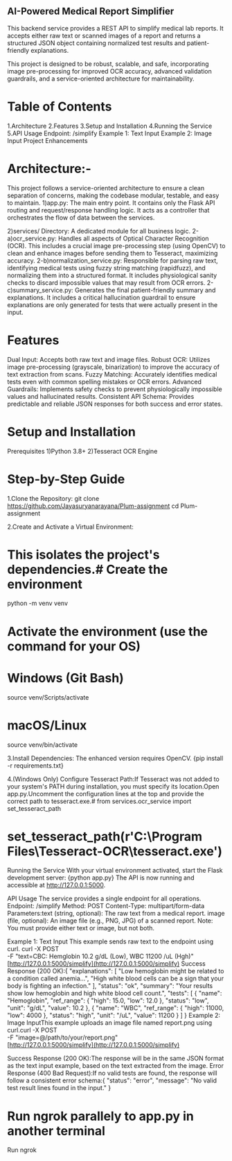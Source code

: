 ## AI-Powered Medical Report Simplifier

This backend service provides a REST API to simplify medical lab reports. It accepts either raw text or scanned images of a report and returns a structured JSON object containing normalized test results and patient-friendly explanations.

This project is designed to be robust, scalable, and safe, incorporating image pre-processing for improved OCR accuracy, advanced validation guardrails, and a service-oriented architecture for maintainability.

# Table of Contents
1.Architecture
2.Features
3.Setup and Installation
4.Running the Service
5.API Usage
     Endpoint: /simplify
     Example 1: Text Input
     Example 2: Image Input
Project Enhancements

# Architecture:-
This project follows a service-oriented architecture to ensure a clean separation of concerns, making the codebase modular, testable, and easy to maintain.
1)app.py: The main entry point. It contains only the Flask API routing and request/response handling logic. It acts as a controller that orchestrates the flow of data between the services.

2)services/ Directory: A dedicated module for all business logic.
2-a)ocr_service.py: Handles all aspects of Optical Character Recognition (OCR). This includes a crucial image pre-processing step (using OpenCV) to clean and enhance images before sending them to Tesseract, maximizing accuracy.
2-b)normalization_service.py: Responsible for parsing raw text, identifying medical tests using fuzzy string matching (rapidfuzz), and normalizing them into a structured format. It includes physiological sanity checks to discard impossible values that may result from OCR errors.
2-c)summary_service.py: Generates the final patient-friendly summary and explanations. It includes a critical hallucination guardrail to ensure explanations are only generated for tests that were actually present in the input.

# Features
Dual Input: Accepts both raw text and image files.
Robust OCR: Utilizes image pre-processing (grayscale, binarization) to improve the accuracy of text extraction from scans.
Fuzzy Matching: Accurately identifies medical tests even with common spelling mistakes or OCR errors.
Advanced Guardrails: Implements safety checks to prevent physiologically impossible values and hallucinated results.
Consistent API Schema: Provides predictable and reliable JSON responses for both success and error states.

# Setup and Installation
Prerequisites
1)Python 3.8+
2)Tesseract OCR Engine

# Step-by-Step Guide
1.Clone the Repository:
git clone https://github.com/Jayasuryanarayana/Plum-assignment
cd Plum-assignment

2.Create and Activate a Virtual Environment:

# This isolates the project's dependencies.# Create the environment
python -m venv venv

# Activate the environment (use the command for your OS)
# Windows (Git Bash)
source venv/Scripts/activate
# macOS/Linux
source venv/bin/activate

3.Install Dependencies:
The enhanced version requires OpenCV.
{pip install -r requirements.txt}

4.(Windows Only) Configure Tesseract Path:If Tesseract was not added to your system's PATH during installation, you must specify its location.Open app.py.Uncomment the configuration lines at the top and provide the correct path to tesseract.exe.# from services.ocr_service import set_tesseract_path
# set_tesseract_path(r'C:\Program Files\Tesseract-OCR\tesseract.exe')

Running the Service
With your virtual environment activated, start the Flask development server:
{python app.py}
The API is now running and accessible at http://127.0.0.1:5000.

API Usage
The service provides a single endpoint for all operations.
Endpoint: /simplify
Method: POST
Content-Type: multipart/form-data
Parameters:text (string, optional): The raw text from a medical report.
image (file, optional): An image file (e.g., PNG, JPG) of a scanned report.
Note: You must provide either text or image, but not both.

Example 1: Text Input
This example sends raw text to the endpoint using curl.
curl -X POST \
  -F "text=CBC: Hemglobin 10.2 g/dL (Low), WBC 11200 /uL (Hgh)" \
  [http://127.0.0.1:5000/simplify](http://127.0.0.1:5000/simplify)
Success Response (200 OK):{
  "explanations": [
    "Low hemoglobin might be related to a condition called anemia...",
    "High white blood cells can be a sign that your body is fighting an infection."
  ],
  "status": "ok",
  "summary": "Your results show low hemoglobin and high white blood cell count.",
  "tests": [
    {
      "name": "Hemoglobin",
      "ref_range": { "high": 15.0, "low": 12.0 },
      "status": "low",
      "unit": "g/dL",
      "value": 10.2
    },
    {
      "name": "WBC",
      "ref_range": { "high": 11000, "low": 4000 },
      "status": "high",
      "unit": "/uL",
      "value": 11200
    }
  ]
}
Example 2: Image InputThis example uploads an image file named report.png using curl.curl -X POST \
  -F "image=@/path/to/your/report.png" \
  [http://127.0.0.1:5000/simplify](http://127.0.0.1:5000/simplify)
  
Success Response (200 OK):The response will be in the same JSON format as the text input example, based on the text extracted from the image.
Error Response (400 Bad Request):If no valid tests are found, the response will follow a consistent error schema:{
  "status": "error",
  "message": "No valid test result lines found in the input."
}


# Run ngrok parallely to app.py in another terminal 
Run ngrok
